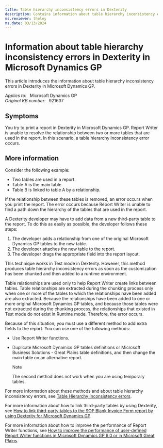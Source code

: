 ```yaml
---
title: Table hierarchy inconsistency errors in Dexterity
description: Contains information about table hierarchy inconsistency errors that concern Dexterity and Report Writer in Microsoft Dynamics GP.
ms.reviewer: theley
ms.date: 03/13/2024
---
```

# Information about table hierarchy inconsistency errors in Dexterity in Microsoft Dynamics GP

This article introduces the information about table hierarchy inconsistency errors in Dexterity in Microsoft Dynamics GP.

_Applies to:_ &nbsp; Microsoft Dynamics GP  
_Original KB number:_ &nbsp; 921637

## Symptoms

You try to print a report in Dexterity in Microsoft Dynamics GP. Report Writer is unable to resolve the relationship between two or more tables that are used in the report. In this scenario, a table hierarchy inconsistency error occurs.

## More information

Consider the following example:

- Two tables are used in a report.
- Table A is the main table.
- Table B is linked to table A by a relationship.

If the relationship between these tables is removed, an error occurs when you print the report. The error occurs because Report Writer is unable to find a path down the hierarchy of the tables that are used in the report.

A Dexterity developer may have to add data from a new third-party table to the report. To do this as easily as possible, the developer follows these steps:

1. The developer adds a relationship from one of the original Microsoft Dynamics GP tables to the new table.
2. The developer attaches the new table to the report.
3. The developer drags the appropriate field into the report layout.

This technique works in Test mode in Dexterity. However, this method produces table hierarchy inconsistency errors as soon as the customization has been chunked and then added to a runtime environment.

Table relationships are used only to help Report Writer create links between tables. Table relationships are extracted during the chunking process only when one or more of the tables to which the relationships have been added are also extracted. Because the relationships have been added to one or more original Microsoft Dynamics GP tables, and because those tables were not extracted during the chunking process, the relationships that existed in Test mode do not exist in Runtime mode. Therefore, the error occurs.

Because of this situation, you must use a different method to add extra fields to the report. You can use one of the following methods:

- Use Report Writer functions.
- Duplicate Microsoft Dynamics GP tables definitions or Microsoft Business Solutions - Great Plains table definitions, and then change the main table on an alternative report.

  > [!NOTE]
  > The second method does not work when you are using temporary tables.

For more information about these methods and about table hierarchy inconsistency errors, see [Table Hierarchy Inconsistency errors](https://support.microsoft.com/topic/table-hierarchy-inconsistency-errors-af154162-5bf6-1103-fdb6-b0c64d3530c1).

For more information about how to link third-party tables by using Dexterity, see [How to link third-party tables to the SOP Blank Invoice Form report by using Dexterity for Microsoft Dynamics GP](https://support.microsoft.com/topic/how-to-link-third-party-tables-to-the-sop-blank-invoice-form-report-by-using-dexterity-for-microsoft-dynamics-gp-8dba6faf-94d5-9579-22f0-9c1c6670c0ea).

For more information about how to improve the performance of Report Writer functions, see [How to improve the performance of user-defined Report Writer functions in Microsoft Dynamics GP 9.0 or in Microsoft Great Plains](https://support.microsoft.com/topic/how-to-improve-the-performance-of-user-defined-report-writer-functions-in-microsoft-dynamics-gp-9-0-or-in-microsoft-great-plains-5144cb48-01d0-5a51-ccb1-81d252e749b6).
